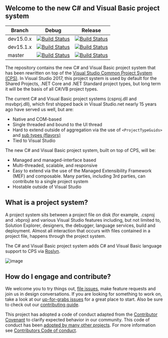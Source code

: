## Welcome to the new C# and Visual Basic project system

|Branch|Debug|Release|
|--|:--:|:--:|
|dev15.0.x|[![Build Status](http://ci.dot.net/job/dotnet_roslyn-project-system/job/dev15.0.x/job/windows_debug/badge/icon)](http://ci.dot.net/job/dotnet_roslyn-project-system/job/dev15.0.x/job/windows_debug/)|[![Build Status](http://ci.dot.net/job/dotnet_roslyn-project-system/job/dev15.0.x/job/windows_release/badge/icon)](http://ci.dot.net/job/dotnet_roslyn-project-system/job/dev15.0.x/job/windows_release/)|
|dev15.1.x|[![Build Status](http://ci.dot.net/job/dotnet_roslyn-project-system/job/dev15.1.x/job/windows_debug/badge/icon)](http://ci.dot.net/job/dotnet_roslyn-project-system/job/dev15.1.x/job/windows_debug/)|[![Build Status](http://ci.dot.net/job/dotnet_roslyn-project-system/job/dev15.1.x/job/windows_release/badge/icon)](http://ci.dot.net/job/dotnet_roslyn-project-system/job/dev15.1.x/job/windows_release/)|
|master|[![Build Status](http://ci.dot.net/job/dotnet_roslyn-project-system/job/master/job/windows_debug/badge/icon)](http://ci.dot.net/job/dotnet_roslyn-project-system/job/master/job/windows_debug/)|[![Build Status](http://ci.dot.net/job/dotnet_roslyn-project-system/job/master/job/windows_release/badge/icon)](http://ci.dot.net/job/dotnet_roslyn-project-system/job/master/job/windows_release/)|

The repository contains the new C# and Visual Basic project system that has been rewritten on top of the [Visual Studio Common Project System (CPS)](https://blogs.msdn.microsoft.com/visualstudio/2015/06/02/introducing-the-project-system-extensibility-preview/). In Visual Studio 2017, this project system is used by default for the Shared Projects, .NET Core and .NET Standard project types, but long term it will be the basis of all C#/VB project types.

The current C# and Visual Basic project systems (csproj.dll and msvbprj.dll), which first shipped back in Visual Studio.net nearly 15 years ago have served us well, but are:

- Native and COM-based
- Single threaded and bound to the UI thread
- Hard to extend outside of aggregation via the use of `<ProjectTypeGuids>` and [sub types (flavors)](https://msdn.microsoft.com/en-us/library/bb166488.aspx)
- Tied to Visual Studio

The new C# and Visual Basic project system, built on top of CPS, will be:

- Managed and managed-interface based
- Multi-threaded, scalable, and responsive
- Easy to extend via the use of the  Managed Extensibility Framework (MEF) and composable. Many parties, including 3rd parties, can contribute to a single project system
- Hostable outside of Visual Studio

## What is a project system?
A project system sits between a project file on disk (for example, .csproj and .vbproj) and various Visual Studio features including, but not limited to, Solution Explorer, designers, the debugger, language services, build and deployment. Almost all interaction that occurs with files contained in a project file, happens through the project system.

The C# and Visual Basic project system adds C# and Visual Basic language support to CPS via [Roslyn](http://github.com/dotnet/roslyn).

![image](https://cloud.githubusercontent.com/assets/1103906/14901076/73454a6a-0d48-11e6-8478-472474d55824.png)

## How do I engage and contribute?
We welcome you to try things out, [file issues](https://github.com/dotnet/roslyn-project-system/issues), make feature requests and join us in design conversations. If you are looking for something to work on, take a look at our [up-for-grabs issues](https://github.com/dotnet/roslyn-project-system/issues?q=is%3Aopen+is%3Aissue+label%3A%22Up+for+Grabs%22) for a great place to start. Also be sure to check out our [contributing guide](CONTRIBUTING.md).

This project has adopted a code of conduct adapted from the [Contributor Covenant](http://contributor-covenant.org/) to clarify expected behavior in our community. This code of conduct has been [adopted by many other projects](http://contributor-covenant.org/adopters/). For more information see [Contributors Code of conduct](https://github.com/dotnet/home/blob/master/guidance/be-nice.md).
